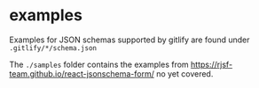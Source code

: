 # examples

Examples for JSON schemas supported by gitlify are found under `.gitlify/*/schema.json`

The `./samples` folder contains the examples from https://rjsf-team.github.io/react-jsonschema-form/ no yet covered.

